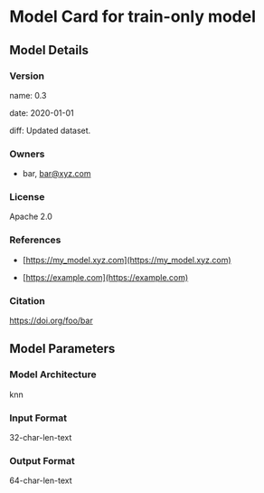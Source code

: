 


# Model Card for train-only model

## Model Details

### Version

name: 0.3  

date: 2020-01-01  

diff: Updated dataset.  

### Owners

* bar, bar@xyz.com


### License

Apache 2.0

### References

* [https://my_model.xyz.com](https://my_model.xyz.com)

* [https://example.com](https://example.com)

### Citation

https://doi.org/foo/bar

## Model Parameters

### Model Architecture

knn

### Input Format

32-char-len-text

### Output Format

64-char-len-text



